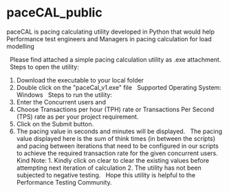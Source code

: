 # paceCAL_public
paceCAL is pacing calculating utility developed in Python that would help Performance test engineers and Managers in 
pacing calculation for load modelling

 
Please find attached a simple pacing calculation utility as .exe attachment.
 
Steps to open the utility:
 
1. Download the executable to your local folder
2. Double click on the "paceCal_v1.exe" file
 
Supported Operating System: Windows
 
Steps to run the utility:
 
1. Enter the Concurrent users and
2. Choose Transactions per hour (TPH) rate or Transactions Per Second (TPS) rate as per your project requirement.
3. Click on the Submit button.
4. The pacing value in seconds and minutes will be displayed.
 
The pacing value displayed here is the sum of think times (in between the scripts) and pacing between iterations that need to be configured in our scripts to achieve the required transaction rate for the given concurrent users.
 
Kind Note: 1. Kindly click on clear to clear the existing values before attempting next iteration of calculation
           2. The utility has not been subjected to negative testing.
 
Hope this utility is helpful to the Performance Testing Community.
